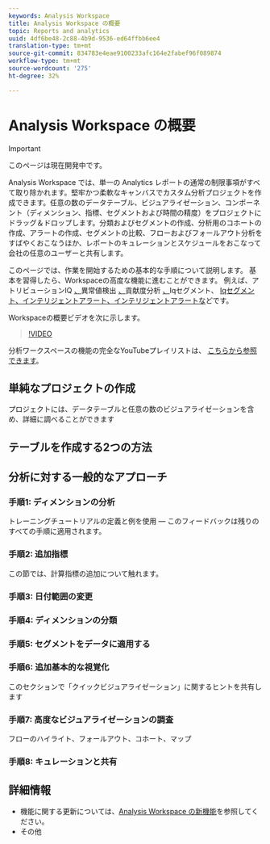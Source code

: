 ```yaml
---
keywords: Analysis Workspace
title: Analysis Workspace の概要
topic: Reports and analytics
uuid: 4df6be48-2c88-4b9d-9536-ed64ffbb6ee4
translation-type: tm+mt
source-git-commit: 834783e4eae9100233afc164e2fabef96f089874
workflow-type: tm+mt
source-wordcount: '275'
ht-degree: 32%

---
```



# Analysis Workspace の概要

>[!IMPORTANT]
>
>このページは現在開発中です。

Analysis Workspace では、単一の Analytics レポートの通常の制限事項がすべて取り除かれます。堅牢かつ柔軟なキャンバスでカスタム分析プロジェクトを作成できます。任意の数のデータテーブル、ビジュアライゼーション、コンポーネント（ディメンション、指標、セグメントおよび時間の精度）をプロジェクトにドラッグ＆ドロップします。分類およびセグメントの作成、分析用のコホートの作成、アラートの作成、セグメントの比較、フローおよびフォールアウト分析をすばやくおこなうほか、レポートのキュレーションとスケジュールをおこなって会社の任意のユーザーと共有します。

このページでは、作業を開始するための基本的な手順について説明します。 基本を習得したら、Workspaceの高度な機能に進むことができます。 例えば、アトリビューションIQ [、](/help/analyze/analysis-workspace/attribution/overview.md)異常値検出 [、](/help/analyze/analysis-workspace/virtual-analyst/c-anomaly-detection/anomaly-detection.md)貢献度分析 [、](/help/analyze/analysis-workspace/virtual-analyst/contribution-analysis/ca-tokens.md)Iqセグメント、 [Iqセグメント、インテリジェントアラート、インテリジェントアラートな](/help/analyze/analysis-workspace/segment-iq.md)[](/help/analyze/analysis-workspace/c-intelligent-alerts/intellligent-alerts.md)どです。

Workspaceの概要ビデオを次に示します。

>[!VIDEO](https://video.tv.adobe.com/v/26266?quality=12)

分析ワークスペースの機能の完全なYouTubeプレイリストは、 [こちらから参照できます](https://www.youtube.com/channel/UC8I6bqCk7gO6YdoMz6W5fvw/playlists?view=50&amp;sort=dd&amp;shelf_id=7)。

## 単純なプロジェクトの作成

プロジェクトには、データテーブルと任意の数のビジュアライゼーションを含め、詳細に調べることができます


## テーブルを作成する2つの方法

## 分析に対する一般的なアプローチ

### 手順1: ディメンションの分析

トレーニングチュートリアルの定義と例を使用 — このフィードバックは残りのすべての手順に適用されます。

### 手順2: 追加指標

この節では、計算指標の追加について触れます。

### 手順3: 日付範囲の変更

### 手順4: ディメンションの分類

### 手順5: セグメントをデータに適用する

### 手順6: 追加基本的な視覚化

このセクションで「クイックビジュアライゼーション」に関するヒントを共有します

### 手順7: 高度なビジュアライゼーションの調査

フローのハイライト、フォールアウト、コホート、マップ

### 手順8: キュレーションと共有

## 詳細情報

* 機能に関する更新については、[Analysis Workspace の新機能](/help/analyze/analysis-workspace/new-features-in-analysis-workspace.md)を参照してください。
* その他

